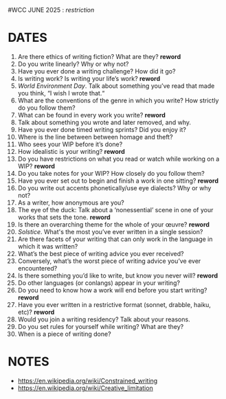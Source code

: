 #WCC JUNE 2025 : *restriction*

# DATES
 1. Are there ethics of writing fiction? What are they? **reword**
 2. Do you write linearly? Why or why not?
 3. Have you ever done a writing challenge? How did it go?
 4. Is writing work? Is writing your life’s work? **reword**
 5. *World Environment Day*. Talk about something you’ve read that made you think, “I wish I wrote that.“
 6. What are the conventions of the genre in which you write? How strictly do you follow them? 
 7. What can be found in every work you write? **reword**
 8. Talk about something you wrote and later removed, and why.
 9. Have you ever done timed writing sprints? Did you enjoy it?
10. Where is the line between between homage and theft?
11. Who sees your WIP before it’s done? 
12. How idealistic is your writing? **reword**
13. Do you have restrictions on what you read or watch while working on a WIP? **reword**
14. Do you take notes for your WIP? How closely do you follow them?
15. Have you ever set out to begin and finish a work in one sitting? **reword**  
16. Do you write out accents phonetically/use eye dialects? Why or why not?
17. As a writer, how anonymous are you?
18. The eye of the duck: Talk about a ‘nonessential’ scene in one of your works that sets the tone. **reword**
19. Is there an overarching theme for the whole of your œuvre? **reword**
20. *Solstice*. What's the most you’ve ever written in a single session?
21. Are there facets of your writing that can only work in the language in which it was written?
22. What’s the best piece of writing advice you ever received?
23. Conversely, what’s the worst piece of writing advice you’ve ever encountered?
24. Is there something you’d like to write, but know you never will? **reword**
25. Do other languages (or conlangs) appear in your writing? 
26. Do you need to know how a work will end before you start writing? **reword**
27. Have you ever written in a restrictive format (sonnet, drabble, haiku, etc)? **reword**
28. Would you join a writing residency? Talk about your reasons.
29. Do you set rules for yourself while writing? What are they? 
30. When is a piece of writing done? 


# NOTES

- https://en.wikipedia.org/wiki/Constrained_writing
- https://en.wikipedia.org/wiki/Creative_limitation
